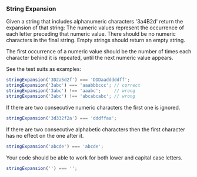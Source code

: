 ### String Expansion

Given a string that includes alphanumeric characters '3a4B2d' return the expansion of that string: The numeric values represent the occurrence of each letter preceding that numeric value. There should be no numeric characters in the final string. Empty strings should return an empty string.

The first occurrence of a numeric value should be the number of times each character behind it is repeated, until the next numeric value appears.

See the test suits as examples:

```javascript
stringExpansion('3D2a5d2f') === 'DDDaadddddff';
stringExpansion('3abc') === 'aaabbbccc'; // correct
stringExpansion('3abc') !== 'aaabc';     // wrong
stringExpansion('3abc') !== 'abcabcabc'; // wrong
```

If there are two consecutive numeric characters the first one is ignored.

```javascript
stringExpansion('3d332f2a') === 'dddffaa';
```

If there are two consecutive alphabetic characters then the first character has no effect on the one after it.

```javascript
stringExpansion('abcde') === 'abcde';
```

Your code should be able to work for both lower and capital case letters.

```javascript
stringExpansion('') === '';
```
